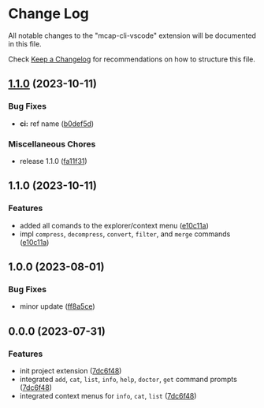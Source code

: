# Change Log

All notable changes to the "mcap-cli-vscode" extension will be documented in this file.

Check [Keep a Changelog](http://keepachangelog.com/) for recommendations on how to structure this file.

## [1.1.0](https://github.com/tiwaojo/foxglove-mcap/compare/v1.0.0...v1.1.0) (2023-10-11)


### Bug Fixes

* **ci:** ref name ([b0def5d](https://github.com/tiwaojo/foxglove-mcap/commit/b0def5dbb1f1012cf1b28ed8f6bb3d612d70bea4))


### Miscellaneous Chores

* release 1.1.0 ([fa11f31](https://github.com/tiwaojo/foxglove-mcap/commit/fa11f317e0aefa5a491b1f262e313e1dcfee1d37))

## 1.1.0 (2023-10-11)


### Features

* added all comands to the explorer/context menu ([e10c11a](https://github.com/tiwaojo/foxglove-mcap/commit/e10c11a6eceb0b583613a5d9d253f6209def1f3d))
* impl `compress`, `decompress`, `convert`, `filter`, and `merge` commands ([e10c11a](https://github.com/tiwaojo/foxglove-mcap/commit/e10c11a6eceb0b583613a5d9d253f6209def1f3d))

## 1.0.0 (2023-08-01)

### Bug Fixes
* minor update ([ff8a5ce](https://github.com/tiwaojo/foxglove-mcap/commit/ff8a5ce2c6edbdea5f68d269d885f5e01a2ec56f))

## 0.0.0 (2023-07-31)


### Features

* init project extension ([7dc6f48](https://github.com/tiwaojo/foxglove-mcap/commit/7dc6f485feca9e72d6ef9cc6778d3c837c63e453))
* integrated `add`, `cat`, `list`, `info`, `help`, `doctor`, `get` command prompts ([7dc6f48](https://github.com/tiwaojo/foxglove-mcap/commit/7dc6f485feca9e72d6ef9cc6778d3c837c63e453))
* integrated context menus for `info`, `cat`, `list` ([7dc6f48](https://github.com/tiwaojo/foxglove-mcap/commit/7dc6f485feca9e72d6ef9cc6778d3c837c63e453))
